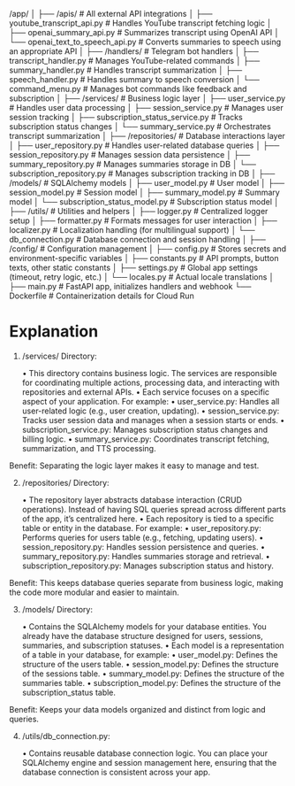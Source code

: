 /app/
│
├── /apis/                  # All external API integrations
│   ├── youtube_transcript_api.py       # Handles YouTube transcript fetching logic
│   ├── openai_summary_api.py           # Summarizes transcript using OpenAI API
│   └── openai_text_to_speech_api.py    # Converts summaries to speech using an appropriate API
│
├── /handlers/               # Telegram bot handlers
│   ├── transcript_handler.py           # Manages YouTube-related commands
│   ├── summary_handler.py              # Handles transcript summarization
│   ├── speech_handler.py               # Handles summary to speech conversion
│   └── command_menu.py                 # Manages bot commands like feedback and subscription
│
├── /services/               # Business logic layer
│   ├── user_service.py                   # Handles user data processing
│   ├── session_service.py                # Manages user session tracking
│   ├── subscription_status_service.py    # Tracks subscription status changes
│   └── summary_service.py                # Orchestrates transcript summarization
│
├── /repositories/           # Database interactions layer
│   ├── user_repository.py                # Handles user-related database queries
│   ├── session_repository.py             # Manages session data persistence
│   ├── summary_repository.py             # Manages summaries storage in DB
│   └── subscription_repository.py        # Manages subscription tracking in DB
│
├── /models/                 # SQLAlchemy models
│   ├── user_model.py                    # User model
│   ├── session_model.py                 # Session model
│   ├── summary_model.py                 # Summary model
│   └── subscription_status_model.py     # Subscription status model
│
├── /utils/                  # Utilities and helpers
│   ├── logger.py                        # Centralized logger setup
│   ├── formatter.py                     # Formats messages for user interaction
│   ├── localizer.py                     # Localization handling (for multilingual support)
│   └── db_connection.py                 # Database connection and session handling
│
├── /config/                 # Configuration management
│   ├── config.py                       # Stores secrets and environment-specific variables
│   ├── constants.py                    # API prompts, button texts, other static constants
│   ├── settings.py                     # Global app settings (timeout, retry logic, etc.)
│   └── locales.py                      # Actual locale translations
│
├── main.py                  # FastAPI app, initializes handlers and webhook
└── Dockerfile               # Containerization details for Cloud Run


# Explanation

1. /services/ Directory:

	•	This directory contains business logic. The services are responsible for coordinating multiple actions, processing data, and interacting with repositories and external APIs.
	•	Each service focuses on a specific aspect of your application. For example:
	•	user_service.py: Handles all user-related logic (e.g., user creation, updating).
	•	session_service.py: Tracks user session data and manages when a session starts or ends.
	•	subscription_service.py: Manages subscription status changes and billing logic.
	•	summary_service.py: Coordinates transcript fetching, summarization, and TTS processing.

Benefit: Separating the logic layer makes it easy to manage and test.

2. /repositories/ Directory:

	•	The repository layer abstracts database interaction (CRUD operations). Instead of having SQL queries spread across different parts of the app, it’s centralized here.
	•	Each repository is tied to a specific table or entity in the database. For example:
	•	user_repository.py: Performs queries for users table (e.g., fetching, updating users).
	•	session_repository.py: Handles session persistence and queries.
	•	summary_repository.py: Handles summaries storage and retrieval.
	•	subscription_repository.py: Manages subscription status and history.

Benefit: This keeps database queries separate from business logic, making the code more modular and easier to maintain.

3. /models/ Directory:

	•	Contains the SQLAlchemy models for your database entities. You already have the database structure designed for users, sessions, summaries, and subscription statuses.
	•	Each model is a representation of a table in your database, for example:
	•	user_model.py: Defines the structure of the users table.
	•	session_model.py: Defines the structure of the sessions table.
	•	summary_model.py: Defines the structure of the summaries table.
	•	subscription_model.py: Defines the structure of the subscription_status table.

Benefit: Keeps your data models organized and distinct from logic and queries.

4. /utils/db_connection.py:

	•	Contains reusable database connection logic. You can place your SQLAlchemy engine and session management here, ensuring that the database connection is consistent across your app.